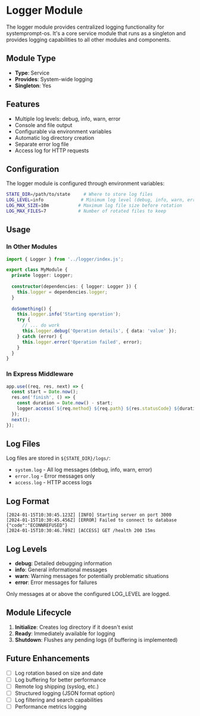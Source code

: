 # Logger Module

The logger module provides centralized logging functionality for systemprompt-os. It's a core service module that runs as a singleton and provides logging capabilities to all other modules and components.

## Module Type

- **Type**: Service
- **Provides**: System-wide logging
- **Singleton**: Yes

## Features

- Multiple log levels: debug, info, warn, error
- Console and file output
- Configurable via environment variables
- Automatic log directory creation
- Separate error log file
- Access log for HTTP requests

## Configuration

The logger module is configured through environment variables:

```bash
STATE_DIR=/path/to/state     # Where to store log files
LOG_LEVEL=info              # Minimum log level (debug, info, warn, error)
LOG_MAX_SIZE=10m           # Maximum log file size before rotation
LOG_MAX_FILES=7            # Number of rotated files to keep
```

## Usage

### In Other Modules

```typescript
import { Logger } from '../logger/index.js';

export class MyModule {
  private logger: Logger;
  
  constructor(dependencies: { logger: Logger }) {
    this.logger = dependencies.logger;
  }
  
  doSomething() {
    this.logger.info('Starting operation');
    try {
      // ... do work
      this.logger.debug('Operation details', { data: 'value' });
    } catch (error) {
      this.logger.error('Operation failed', error);
    }
  }
}
```

### In Express Middleware

```typescript
app.use((req, res, next) => {
  const start = Date.now();
  res.on('finish', () => {
    const duration = Date.now() - start;
    logger.access(`${req.method} ${req.path} ${res.statusCode} ${duration}ms`);
  });
  next();
});
```

## Log Files

Log files are stored in `${STATE_DIR}/logs/`:

- `system.log` - All log messages (debug, info, warn, error)
- `error.log` - Error messages only
- `access.log` - HTTP access logs

## Log Format

```
[2024-01-15T10:30:45.123Z] [INFO] Starting server on port 3000
[2024-01-15T10:30:45.456Z] [ERROR] Failed to connect to database {"code":"ECONNREFUSED"}
[2024-01-15T10:30:46.789Z] [ACCESS] GET /health 200 15ms
```

## Log Levels

- **debug**: Detailed debugging information
- **info**: General informational messages
- **warn**: Warning messages for potentially problematic situations
- **error**: Error messages for failures

Only messages at or above the configured LOG_LEVEL are logged.

## Module Lifecycle

1. **Initialize**: Creates log directory if it doesn't exist
2. **Ready**: Immediately available for logging
3. **Shutdown**: Flushes any pending logs (if buffering is implemented)

## Future Enhancements

- [ ] Log rotation based on size and date
- [ ] Log buffering for better performance
- [ ] Remote log shipping (syslog, etc.)
- [ ] Structured logging (JSON format option)
- [ ] Log filtering and search capabilities
- [ ] Performance metrics logging